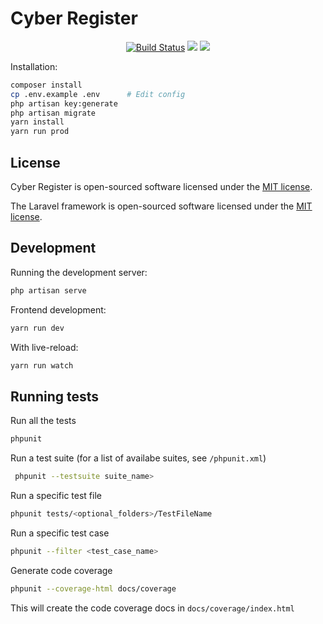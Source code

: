 # Cyber Register
<p align="center">
<a href="https://travis-ci.org/annejan/cyber-register"><img src="https://travis-ci.org/annejan/cyber-register.svg" alt="Build Status"></a>
<a href="https://codeclimate.com/github/annejan/cyber-register/maintainability"><img src="https://api.codeclimate.com/v1/badges/0cd3ddb9f5bc622869c8/maintainability" /></a>
<a href="https://codeclimate.com/github/SHA2017-badge/Hatchery/test_coverage"><img src="https://api.codeclimate.com/v1/badges/d11aea44f07d8945e76e/test_coverage" /></a>
</p>

Installation:
```bash
composer install
cp .env.example .env      # Edit config
php artisan key:generate
php artisan migrate
yarn install
yarn run prod
```
## License

Cyber Register is open-sourced software licensed under the [MIT license](http://opensource.org/licenses/MIT).

The Laravel framework is open-sourced software licensed under the [MIT license](http://opensource.org/licenses/MIT).

## Development

Running the development server:
```bash
php artisan serve
```
Frontend development:
```bash
yarn run dev
```
With live-reload:
```bash
yarn run watch
```
## Running tests
 
 Run all the tests
 ```bash
phpunit
```
 
 Run a test suite (for a list of availabe suites, see `/phpunit.xml`)
```bash 
 phpunit --testsuite suite_name>
 ```
 Run a specific test file
 ```bash
 phpunit tests/<optional_folders>/TestFileName
```
 
 Run a specific test case
 ```bash
 phpunit --filter <test_case_name>
 ```
 Generate code coverage
 ```bash
 phpunit --coverage-html docs/coverage
 ```
 This will create the code coverage docs in `docs/coverage/index.html`